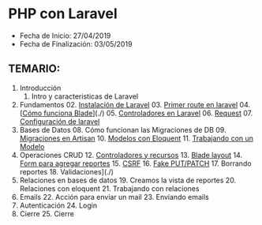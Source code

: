 # PHP con Laravel
- Fecha de Inicio: 27/04/2019
- Fecha de Finalización: 03/05/2019

## TEMARIO:
1. Introducción
   01. Intro y caracteristicas de Laravel
2. Fundamentos
   02. [Instalación de Laravel](./)
   03. [Primer route en laravel](./)
   04. [[Cómo funciona Blade](./04_blade.md)](./)
   05. [Controladores en Laravel](./)
   06. [Request](./)
   07. [Configuración de laravel](./)
1. Bases de Datos
   08. Cómo funcionan las Migraciones de DB
   09. [Migraciones en Artisan](./)
   10. [Modelos con Eloquent](./)
   11. [Trabajando con un Modelo](./)
1. Operaciones CRUD
   12. [Controladores y recursos](./16*)
   13. [Blade layout](./)
   14. [Form para agregar reportes](./)
   15. [CSRF](./)
   16. [Fake PUT/PATCH](./)
   17. Borrando reportes
   18. Validaciones](./)
1. Relaciones en bases de datos
   19. Creamos la vista de reportes
   20. Relaciones con eloquent
   21. Trabajando con relaciones
1. Emails
   22. Acción para enviar un mail
   23. Enviando emails
1. Autenticación
   24. Login
1. Cierre
   25. Cierre
